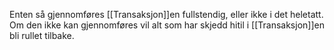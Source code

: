 Enten så gjennomføres [[Transaksjon]]en fullstendig, eller ikke i det heletatt. Om den ikke kan gjennomføres vil alt som har skjedd hitil i [[Transaksjon]]en bli rullet tilbake.